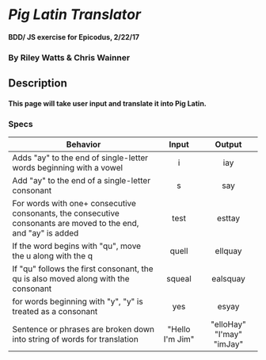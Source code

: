# _Pig Latin Translator_

#### BDD/ JS exercise for Epicodus, 2/22/17

### By Riley Watts & Chris Wainner

## Description

#### This page will take user input and translate it into Pig Latin.

### Specs

| Behavior |   Input   |   Output   |
|----------|:---------:|:----------:|
| Adds "ay" to the end of single-letter words beginning with a vowel | i | iay |
| Add "ay" to the end of a single-letter consonant | s | say |
| For words with one+ consecutive consonants, the consecutive consonants are moved to the end, and "ay" is added | test | esttay |
| If the word begins with "qu", move the u along with the q | quell | ellquay |
| If "qu" follows the first consonant, the qu is also moved along with the consonant | squeal | ealsquay |
| for words beginning with "y", "y" is treated as a consonant | yes | esyay |
| Sentence or phrases are broken down into string of words for translation | "Hello I'm Jim" | "elloHay" "I'may" "imJay" |
